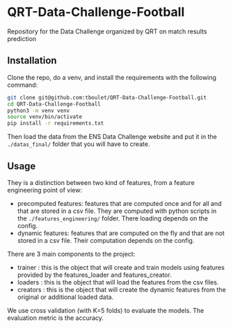 # QRT-Data-Challenge-Football
Repository for the Data Challenge organized by QRT on match results prediction

## Installation
Clone the repo, do a venv, and install the requirements with the following command:
```bash
git clone git@github.com:tboulet/QRT-Data-Challenge-Football.git
cd QRT-Data-Challenge-Football
python3 -m venv venv
source venv/bin/activate
pip install -r requirements.txt
```

Then load the data from the ENS Data Challenge website and put it in the `./datas_final/` folder that you will have to create.

## Usage

They is a distinction between two kind of features, from a feature engineering point of view:
- precomputed features: features that are computed once and for all and that are stored in a csv file. They are computed with python scripts in the `./features_engineering/` folder. There loading depends on the config.
- dynamic features: features that are computed on the fly and that are not stored in a csv file. Their computation depends on the config.

There are 3 main components to the project:
- trainer : this is the object that will create and train models using features provided by the features_loader and features_creator.
- loaders : this is the object that will load the features from the csv files.
- creators : this is the object that will create the dynamic features from the original or additional loaded data.

We use cross validation (with K=5 folds) to evaluate the models. The evaluation metric is the accuracy.